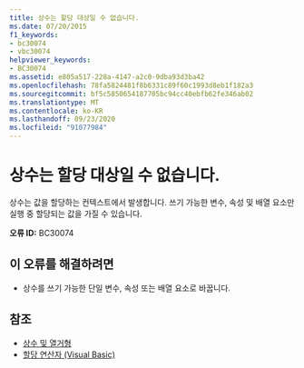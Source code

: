```yaml
---
title: 상수는 할당 대상일 수 없습니다.
ms.date: 07/20/2015
f1_keywords:
- bc30074
- vbc30074
helpviewer_keywords:
- BC30074
ms.assetid: e805a517-228a-4147-a2c0-9dba93d3ba42
ms.openlocfilehash: 78fa5824481f8b6331c89f60c1993d8eb1f182a3
ms.sourcegitcommit: bf5c5850654187705bc94cc40ebfb62fe346ab02
ms.translationtype: MT
ms.contentlocale: ko-KR
ms.lasthandoff: 09/23/2020
ms.locfileid: "91077984"
---
```

# <a name="constant-cannot-be-the-target-of-an-assignment"></a>상수는 할당 대상일 수 없습니다.

상수는 값을 할당하는 컨텍스트에서 발생합니다. 쓰기 가능한 변수, 속성 및 배열 요소만 실행 중 할당되는 값을 가질 수 있습니다.  
  
 **오류 ID:** BC30074  
  
## <a name="to-correct-this-error"></a>이 오류를 해결하려면  
  
- 상수를 쓰기 가능한 단일 변수, 속성 또는 배열 요소로 바꿉니다.  
  
## <a name="see-also"></a>참조

- [상수 및 열거형](../programming-guide/language-features/constants-enums/index.md)
- [할당 연산자 (Visual Basic)](../language-reference/operators/assignment-operators.md)
